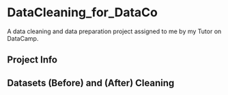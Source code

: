 # DataCleaning_for_DataCo

A data cleaning and data preparation project assigned to me by my Tutor on DataCamp.

## Project Info

## Datasets (Before) and (After) Cleaning
